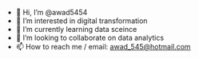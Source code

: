 - 👋 Hi, I’m @awad5454
- 👀 I’m interested in digital transformation
- 🌱 I’m currently learning data sceince
- 💞️ I’m looking to collaborate on data analytics 
- 📫 How to reach me / email: awad_545@hotmail.com

<!---
awad5454/awad5454 is a ✨ special ✨ repository because its `README.md` (this file) appears on your GitHub profile.
You can click the Preview link to take a look at your changes.
--->
